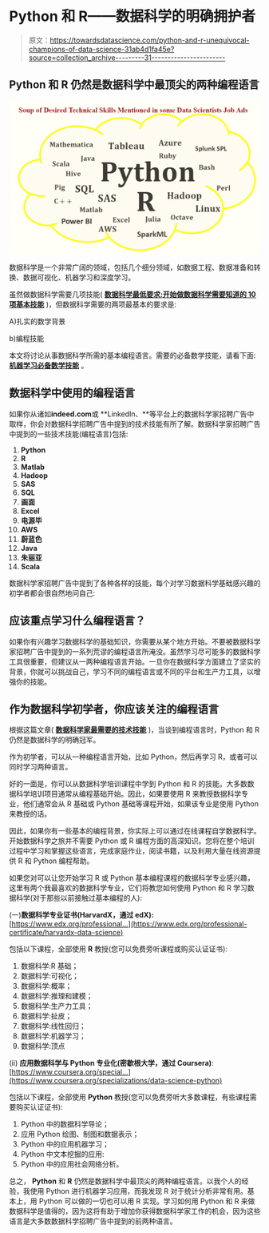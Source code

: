 # Python 和 R——数据科学的明确拥护者

> 原文：<https://towardsdatascience.com/python-and-r-unequivocal-champions-of-data-science-31ab4d1fa45e?source=collection_archive---------31----------------------->

## Python 和 R 仍然是数据科学中最顶尖的两种编程语言

![](img/c872e512211beda9be5f924ed95825a8.png)

数据科学是一个非常广阔的领域，包括几个细分领域，如数据工程、数据准备和转换、数据可视化、机器学习和深度学习。

虽然做数据科学需要几项技能( [**数据科学最低要求:开始做数据科学需要知道的 10 项基本技能**](/data-science-minimum-10-essential-skills-you-need-to-know-to-start-doing-data-science-e5a5a9be5991) )，但数据科学需要的两项最基本的要求是:

A)扎实的数学背景

b)编程技能

本文将讨论从事数据科学所需的基本编程语言。需要的必备数学技能，请看下面: [**机器学习必备数学技能**](https://medium.com/towards-artificial-intelligence/4-math-skills-for-machine-learning-12bfbc959c92) 。

## **数据科学中使用的编程语言**

如果你从诸如**indeed.com**或 **LinkedIn、**等平台上的数据科学家招聘广告中取样，你会对数据科学招聘广告中提到的技术技能有所了解。数据科学家招聘广告中提到的一些技术技能(编程语言)包括:

1.  **Python**
2.  **R**
3.  **Matlab**
4.  **Hadoop**
5.  **SAS**
6.  **SQL**
7.  **画面**
8.  **Excel**
9.  **电源毕**
10.  **AWS**
11.  **蔚蓝色**
12.  **Java**
13.  **朱丽亚**
14.  **Scala**

数据科学家招聘广告中提到了各种各样的技能，每个对学习数据科学基础感兴趣的初学者都会很自然地问自己:

## **应该重点学习什么编程语言？**

如果你有兴趣学习数据科学的基础知识，你需要从某个地方开始。不要被数据科学家招聘广告中提到的一系列荒谬的编程语言所淹没。虽然学习尽可能多的数据科学工具很重要，但建议从一两种编程语言开始。一旦你在数据科学方面建立了坚实的背景，你就可以挑战自己，学习不同的编程语言或不同的平台和生产力工具，以增强你的技能。

## **作为数据科学初学者，你应该关注的编程语言**

根据这篇文章( [**数据科学家最需要的技术技能**](/the-most-in-demand-tech-skills-for-data-scientists-d716d10c191d) )，当谈到编程语言时，Python 和 R 仍然是数据科学的明确冠军。

作为初学者，可以从一种编程语言开始，比如 Python，然后再学习 R，或者可以同时学习两种语言。

好的一面是，你可以从数据科学培训课程中学到 Python 和 R 的技能。大多数数据科学培训项目通常从编程基础开始。因此，如果要使用 R 来教授数据科学专业，他们通常会从 R 基础或 Python 基础等课程开始，如果该专业是使用 Python 来教授的话。

因此，如果你有一些基本的编程背景，你实际上可以通过在线课程自学数据科学。开始数据科学之旅并不需要 Python 或 R 编程方面的高深知识。您将在整个培训过程中学习和掌握这些语言，完成家庭作业，阅读书籍，以及利用大量在线资源提供 R 和 Python 编程帮助。

如果您对可以让您开始学习 R 或 Python 基本编程课程的数据科学专业感兴趣，这里有两个我最喜欢的数据科学专业，它们将教您如何使用 Python 和 R 学习数据科学(对于那些以前接触过基本编程的人):

(一)**数据科学专业证书(HarvardX，通过 edX):**[https://www.edx.org/professional...](https://www.edx.org/professional-certificate/harvardx-data-science)

包括以下课程，全部使用 **R** 教授(您可以免费旁听课程或购买认证证书):

1.  数据科学:R 基础；
2.  数据科学:可视化；
3.  数据科学:概率；
4.  数据科学:推理和建模；
5.  数据科学:生产力工具；
6.  数据科学:扯皮；
7.  数据科学:线性回归；
8.  数据科学:机器学习；
9.  数据科学:顶点

(ii) **应用数据科学与 Python 专业化(密歇根大学，通过 Coursera)**:[https://www.coursera.org/special...](https://www.coursera.org/specializations/data-science-python)

包括以下课程，全部使用 **Python** 教授(您可以免费旁听大多数课程，有些课程需要购买认证证书):

1.  Python 中的数据科学导论；
2.  应用 Python 绘图、制图和数据表示；
3.  Python 中的应用机器学习；
4.  Python 中文本挖掘的应用:
5.  Python 中的应用社会网络分析。

总之， **Python** 和 **R** 仍然是数据科学中最顶尖的两种编程语言。以我个人的经验，我使用 Python 进行机器学习应用，而我发现 R 对于统计分析非常有用。基本上，用 Python 可以做的一切也可以用 R 实现。学习如何用 Python 和 R 来做数据科学是值得的，因为这将有助于增加你获得数据科学家工作的机会，因为这些语言是大多数数据科学招聘广告中提到的前两种语言。